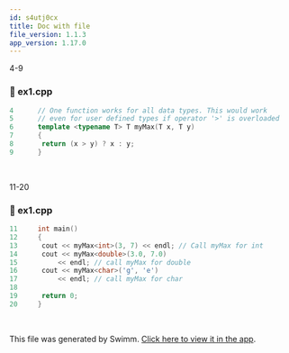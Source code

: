 ```yaml
---
id: s4utj0cx
title: Doc with file
file_version: 1.1.3
app_version: 1.17.0
---
```


4-9
<!-- NOTE-swimm-snippet: the lines below link your snippet to Swimm -->
### 📄 ex1.cpp
```c++
4      // One function works for all data types. This would work
5      // even for user defined types if operator '>' is overloaded
6      template <typename T> T myMax(T x, T y)
7      {
8      	return (x > y) ? x : y;
9      }
```

<br/>

11-20
<!-- NOTE-swimm-snippet: the lines below link your snippet to Swimm -->
### 📄 ex1.cpp
```c++
11     int main()
12     {
13     	cout << myMax<int>(3, 7) << endl; // Call myMax for int
14     	cout << myMax<double>(3.0, 7.0)
15     		<< endl; // call myMax for double
16     	cout << myMax<char>('g', 'e')
17     		<< endl; // call myMax for char
18     
19     	return 0;
20     }
```

<br/>

This file was generated by Swimm. [Click here to view it in the app](https://swimm-web-app.web.app/repos/Z2l0aHViJTNBJTNBdDElM0ElM0FlcmFuLXN3aW1t/docs/s4utj0cx).
